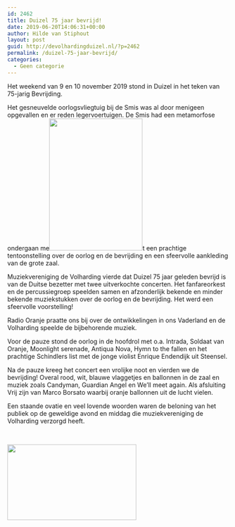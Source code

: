```yaml
---
id: 2462
title: Duizel 75 jaar bevrijd!
date: 2019-06-20T14:06:31+00:00
author: Hilde van Stiphout
layout: post
guid: http://devolhardingduizel.nl/?p=2462
permalink: /duizel-75-jaar-bevrijd/
categories:
  - Geen categorie
---
```

Het weekend van 9 en 10 november 2019 stond in Duizel in het teken van 75-jarig Bevrijding.

Het gesneuvelde oorlogsvliegtuig bij de Smis was al door menigeen opgevallen en er reden legervoertuigen. De Smis had een metamorfose ondergaan me<img class="size-medium wp-image-2471 alignright" src="http://devolhardingduizel.nl/cms/wp-content/uploads/2019/06/bevrijdingsconcert-212x300.jpg" alt="" width="212" height="300" srcset="http://devolhardingduizel.nl/cms/wp-content/uploads/2019/06/bevrijdingsconcert-212x300.jpg 212w, http://devolhardingduizel.nl/cms/wp-content/uploads/2019/06/bevrijdingsconcert-768x1086.jpg 768w, http://devolhardingduizel.nl/cms/wp-content/uploads/2019/06/bevrijdingsconcert-724x1024.jpg 724w, http://devolhardingduizel.nl/cms/wp-content/uploads/2019/06/bevrijdingsconcert-750x1061.jpg 750w, http://devolhardingduizel.nl/cms/wp-content/uploads/2019/06/bevrijdingsconcert.jpg 1131w" sizes="(max-width: 212px) 100vw, 212px" />t een prachtige tentoonstelling over de oorlog en de bevrijding en een sfeervolle aankleding van de grote zaal.

Muziekvereniging de Volharding vierde dat Duizel 75 jaar geleden bevrijd is van de Duitse bezetter met twee uitverkochte concerten. Het fanfareorkest en de percussiegroep speelden samen en afzonderlijk bekende en minder bekende muziekstukken over de oorlog en de bevrijding. Het werd een sfeervolle voorstelling!

Radio Oranje praatte ons bij over de ontwikkelingen in ons Vaderland en de Volharding speelde de bijbehorende muziek.

Voor de pauze stond de oorlog in de hoofdrol met o.a. Intrada, Soldaat van Oranje, Moonlight serenade, Antiqua Nova, Hymn to the fallen en het prachtige Schindlers list met de jonge violist Enrique Endendijk uit Steensel.

Na de pauze kreeg het concert een vrolijke noot en vierden we de bevrijding! Overal rood, wit, blauwe vlaggetjes en ballonnen in de zaal en muziek zoals Candyman, Guardian Angel en We’ll meet again. Als afsluiting Vrij zijn van Marco Borsato waarbij oranje ballonnen uit de lucht vielen.

Een staande ovatie en veel lovende woorden waren de beloning van het publiek op de geweldige avond en middag die muziekvereniging de Volharding verzorgd heeft.

&nbsp;

<img class="alignnone size-full wp-image-2463" src="http://devolhardingduizel.nl/cms/wp-content/uploads/2019/06/bevrijding.jpg" alt="" width="293" height="172" />